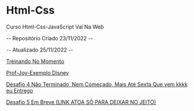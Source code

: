 # Html-Css
 Curso Html-Css-JavaScript Vai Na Web

 -- Repositório Criado 23/11/2022 -- 

 -- Atualizado 25/11/2022 --

  <a href="https://gustavos4ntos.github.io/Html-Css/Treinos/Seletores-Propriedades">Treinando No Momento</a>

  <a href="https://gustavos4ntos.github.io/Html-Css/Desafios/joy-base">Prof-Joy-Exemplo Disney</a>

  <a href="https://gustavos4ntos.github.io/Html-Css/Desafios/dsf4"> Desafio 4 Não Terminado, Nem Começado, Mais Até Sexta Que vem kkkk eu Entrego</a>

  <a href="https://gustavos4ntos.github.io/Html-Css/Desafios/dsf"> Desafio 5 Em Breve (LINK ATOA SÓ PARA DEIXAR NO JEITO)</a>

  

  

